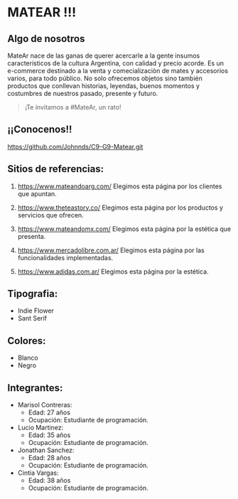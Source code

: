 
# MATEAR !!!  

## Algo de nosotros

MateAr nace de las ganas de querer acercarle a la gente insumos característicos de la cultura Argentina, con calidad y precio acorde. 
Es un e-commerce destinado a la venta y comecializaciòn de mates y accesorios varios, para todo público. 
No solo ofrecemos objetos sino también productos que conllevan historias, leyendas, buenos momentos y costumbres de nuestros pasado, presente y futuro.
> ¡Te invitamos a #MateAr, un rato!

## ¡¡Conocenos!!

https://github.com/Johnnds/C9-G9-Matear.git



## Sitios de referencias:

1. https://www.mateandoarg.com/ Elegimos esta página por los clientes que apuntan.

2. https://www.theteastory.co/ Elegimos esta página por los productos y servicios que ofrecen.

3. https://www.mateandomx.com/ Elegimos esta página por la estética que presenta.

4. https://www.mercadolibre.com.ar/ Elegimos esta página por las funcionalidades implementadas.

5. https://www.adidas.com.ar/ Elegimos esta página por la estética.


## Tipografia:
* Indie Flower
* Sant Serif

## Colores:
* Blanco
* Negro


## Integrantes:
* Marisol Contreras:
    * Edad: 27 años
    * Ocupación: Estudiante de programación.
* Lucio Martinez:
    * Edad: 35 años
    * Ocupación: Estudiante de programación.
* Jonathan Sanchez:
    * Edad: 28 años
    * Ocupación: Estudiante de programación.
* Cintia Vargas:
    * Edad: 38 años
    * Ocupación: Estudiante de programación.

